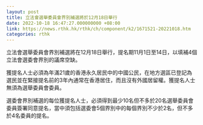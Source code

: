 ```yaml
---
layout: post
title: 立法會選舉委員會界別補選將於12月18日舉行
date: 2022-10-18 16:47:27.000000000 +08:00
link: https://news.rthk.hk/rthk/ch/component/k2/1671521-20221018.htm
categories: rthk
---
```


立法會選舉委員會界別補選將在12月18日舉行，提名期11月1日至14日，以填補4個立法會選委會界別的議席空缺。

獲提名人士必須為年滿21歲的香港永久居民中的中國公民，在地方選區已登記為選民並在緊接提名前的3年內通常在香港居住，而且沒有外國居留權。獲提名人士無須為選舉委員會委員。

選委會界別補選的每位獲提名人士，必須得到最少10名但不多於20名選舉委員會委員簽署同意提名，當中須包括選委會5個界別中的每個界別不少於2名，但不多於4名委員的提名。
